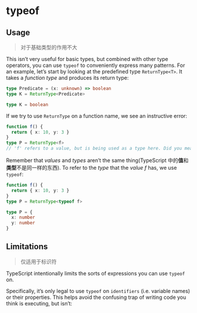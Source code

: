 # typeof

## Usage

> 对于基础类型的作用不大

This isn’t very useful for basic types, but combined with other type operators, you can use `typeof` to conveniently express many patterns. For an example, let’s start by looking at the predefined type `ReturnType<T>`. It takes a _function type_ and produces its return type:

```ts
type Predicate = (x: unknown) => boolean
type K = ReturnType<Predicate>

type K = boolean
```

If we try to use `ReturnType` on a function name, we see an instructive error:

```ts
function f() {
  return { x: 10, y: 3 }
}
type P = ReturnType<f>
// 'f' refers to a value, but is being used as a type here. Did you mean 'typeof f'?
```

Remember that _values_ and _types_ aren’t the same thing(TypeScript 中的**值**和**类型**不是同一样的东西). To refer to the _type_ that the _value f_ has, we use `typeof`:

```ts
function f() {
  return { x: 10, y: 3 }
}
type P = ReturnType<typeof f>

type P = {
  x: number
  y: number
}
```

## Limitations

> 仅适用于标识符

TypeScript intentionally limits the sorts of expressions you can use `typeof` on.

Specifically, it’s only legal to use `typeof` on `identifiers` (i.e. variable names) or their properties. This helps avoid the confusing trap of writing code you think is executing, but isn’t:
